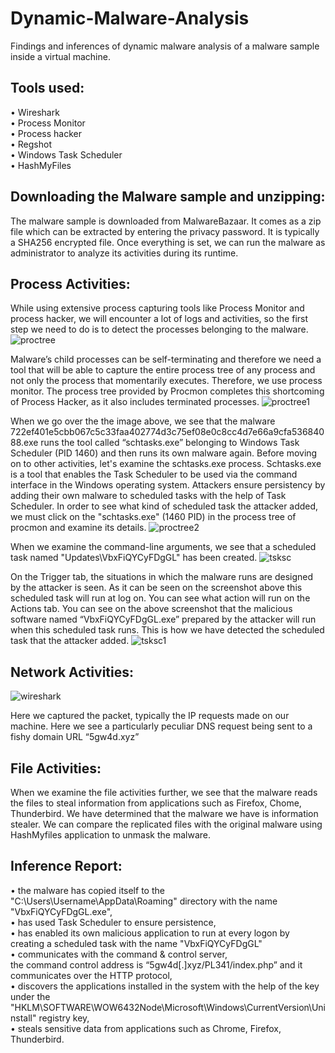# Dynamic-Malware-Analysis
Findings and inferences of dynamic malware analysis of a malware sample inside a virtual machine.
## Tools used:
•	Wireshark <br />
•	Process Monitor <br />
•	Process hacker <br />
•	Regshot <br />
•	Windows Task Scheduler <br />
•	HashMyFiles <br />
## Downloading the Malware sample and unzipping:
The malware sample is downloaded from MalwareBazaar. It comes as a zip file which can be extracted by entering the privacy password. It is typically a SHA256 encrypted file. Once everything is set, we can run the malware as administrator to analyze its activities during its runtime.
## Process Activities:
While using extensive process capturing tools like Process Monitor and process hacker, we will encounter a lot of logs and activities, so the first step we need to do is to detect the processes belonging to the malware.
![proctree](https://github.com/saiganesh377/Dynamic-Malaware-Analysis/assets/73426769/87233da3-594d-4a75-8c0f-531d5eea6c14)

Malware’s child processes can be self-terminating and therefore we need a tool that will be able to capture the entire process tree of any process and not only the process that momentarily executes.
Therefore, we use process monitor. The process tree provided by Procmon completes this shortcoming of Process Hacker, as it also includes terminated processes.
![proctree1](https://github.com/saiganesh377/Dynamic-Malaware-Analysis/assets/73426769/16980473-2e31-45b2-a423-54d2a5b806c0)

When we go over the the image above, we see that the malware 722ef401e5cbb067c5c33faa402774d3c75ef08e0c8cc4d7e66a9cfa53684088.exe runs the tool called “schtasks.exe” belonging to Windows Task Scheduler (PID 1460) and then runs its own malware again.
Before moving on to other activities, let's examine the schtasks.exe process. Schtasks.exe is a tool that enables the Task Scheduler to be used via the command interface in the Windows operating system. Attackers ensure persistency by adding their own malware to scheduled tasks with the help of Task Scheduler.
In order to see what kind of scheduled task the attacker added, we must click on the "schtasks.exe" (1460 PID) in the process tree of procmon and examine its details.
![proctree2](https://github.com/saiganesh377/Dynamic-Malaware-Analysis/assets/73426769/4a9801d2-6c33-4f6a-a444-e8e733840570)

When we examine the command-line arguments, we see that a scheduled task named "Updates\VbxFiQYCyFDgGL" has been created. 
![tsksc](https://github.com/saiganesh377/Dynamic-Malaware-Analysis/assets/73426769/4b177f16-49e8-4ef4-90b1-b672ab396cea)

On the Trigger tab, the situations in which the malware runs are designed by the attacker is seen. As it can be seen on the screenshot above this scheduled task will run at log on. 
You can see what action will run on the Actions tab. You can see on the above screenshot that the malicious software named “VbxFiQYCyFDgGL.exe” prepared by the attacker will run when this scheduled task runs.
This is how we have detected the scheduled task that the attacker added.
![tsksc1](https://github.com/saiganesh377/Dynamic-Malaware-Analysis/assets/73426769/bc83f459-fa67-4924-bf74-ea444ab40db7)

## Network Activities:
![wireshark](https://github.com/saiganesh377/Dynamic-Malaware-Analysis/assets/73426769/c11d0de2-f3e9-4eab-b7f0-f5b43e9343e0)

Here we captured the packet, typically the IP requests made on our machine. Here we see a particularly peculiar DNS request being sent to a fishy domain URL “5gw4d.xyz”

## File Activities:
When we examine the file activities further, we see that the malware reads the files to steal information from applications such as Firefox, Chome, Thunderbird. We have determined that the malware we have is information stealer. We can compare the replicated files with the original malware using HashMyfiles application to unmask the malware.
 
## Inference Report:
•	the malware has copied itself to the "C:\Users\Username\AppData\Roaming\" directory with the name "VbxFiQYCyFDgGL.exe", <br />
•	has used Task Scheduler to ensure persistence, <br />
•	has enabled its own malicious application to run at every logon by creating a scheduled task with the name "VbxFiQYCyFDgGL" <br />
•	communicates with the command & control server, <br />
the command control address is “5gw4d[.]xyz/PL341/index.php” and it communicates over the HTTP protocol, <br />
•	discovers the applications installed in the system with the help of the key under the "HKLM\SOFTWARE\WOW6432Node\Microsoft\Windows\CurrentVersion\Uninstall" registry key, <br />
•	steals sensitive data from applications such as Chrome, Firefox, Thunderbird. <br />







